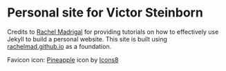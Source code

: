 # Personal site for Victor Steinborn

Credits to [Rachel Madrigal](https://github.com/rachelmad/rachelmad.github.io) for providing tutorials on how to effectively use Jekyll to build a personal website. This site is built using [rachelmad.github.io](https://rachelmad.github.io) as a foundation.

Favicon icon: [Pineapple](https://icons8.com/icon/18080/pineapple) icon by [Icons8](https://icons8.com)